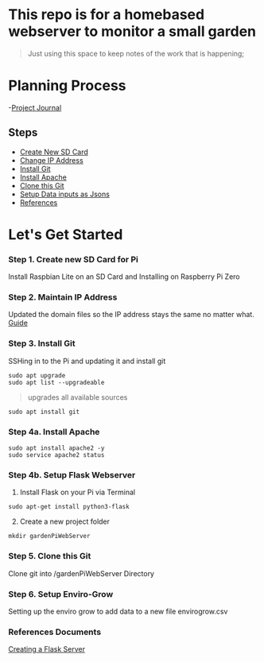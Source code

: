 # This repo is for a homebased webserver to monitor a small garden
> Just using this space to keep notes of the work that is happening; 

# Planning Process 
 
 -[Project Journal](https://github.com/Aftershock06/NorthGarden/blob/master/projectJournal.md)

## Steps
- [Create New SD Card](#step1)
- [Change IP Address](#step2)
- [Install Git](#step3)
- [Install Apache](#step4)
- [Clone this Git](#step5)
- [Setup Data inputs as Jsons](#step6)
- [References](#ref)


# Let's Get Started

### Step 1. Create new SD Card for Pi  <a name="step1"></a>
Install Raspbian Lite on an SD Card and Installing on Raspberry Pi Zero 

### Step 2. Maintain IP Address <a name="step2"></a>
Updated the domain files so the IP address stays the same no matter what. [Guide](https://github.com/Aftershock06/NorthGarden/blob/master/ipAddressSteps.md)

### Step 3. Install Git <a name="step3"></a>

SSHing in to the Pi and updating it and install git 

```
sudo apt upgrade 
sudo apt list --upgradeable 
``` 
> upgrades all available sources 
```
sudo apt install git 
```

### Step 4a. Install Apache <a name="step4"></a>

```
sudo apt install apache2 -y
sudo service apache2 status
```

### Step 4b. Setup Flask Webserver

1. Install Flask on your Pi via Terminal 

```
sudo apt-get install python3-flask
```

2. Create a new project folder

```
mkdir gardenPiWebServer
```


### Step 5. Clone this Git <a name="step5"></a>

Clone git into /gardenPiWebServer Directory

### Step 6. Setup Enviro-Grow <a name="step6"></a>

Setting up the enviro grow to add data to a new file envirogrow.csv
 

### References Documents <a name="ref"></a>

[Creating a Flask Server](https://towardsdatascience.com/python-webserver-with-flask-and-raspberry-pi-398423cc6f5d)
